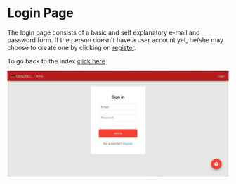 # Login Page
The login page consists of a basic and self explanatory e-mail and password form. If the person doesn't have a user account yet, he/she may choose to create one by clicking on [register](register.md).

To go back to the index [click here](../../readme.md)


![alt text](login.JPG "Sign in Page 1") 
